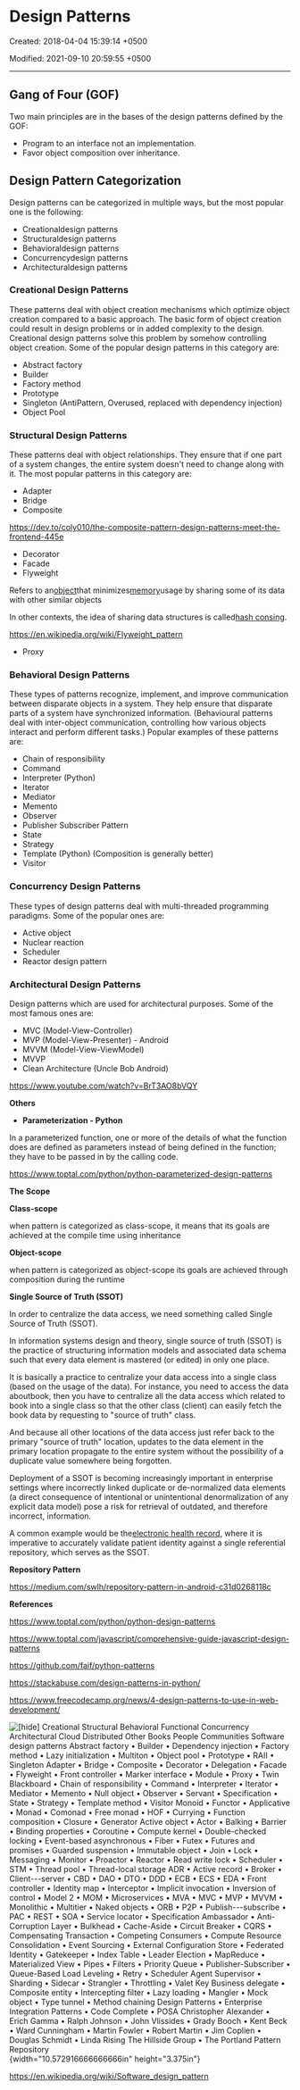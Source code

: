 # Design Patterns

Created: 2018-04-04 15:39:14 +0500

Modified: 2021-09-10 20:59:55 +0500

---

## Gang of Four (GOF)

Two main principles are in the bases of the design patterns defined by the GOF:
-   Program to an interface not an implementation.
-   Favor object composition over inheritance.

## 

## Design Pattern Categorization

Design patterns can be categorized in multiple ways, but the most popular one is the following:
-   Creationaldesign patterns
-   Structuraldesign patterns
-   Behavioraldesign patterns
-   Concurrencydesign patterns
-   Architecturaldesign patterns



### Creational Design Patterns

These patterns deal with object creation mechanisms which optimize object creation compared to a basic approach. The basic form of object creation could result in design problems or in added complexity to the design. Creational design patterns solve this problem by somehow controlling object creation. Some of the popular design patterns in this category are:
-   Abstract factory
-   Builder
-   Factory method
-   Prototype
-   Singleton (AntiPattern, Overused, replaced with dependency injection)
-   Object Pool



### Structural Design Patterns

These patterns deal with object relationships. They ensure that if one part of a system changes, the entire system doesn't need to change along with it. The most popular patterns in this category are:
-   Adapter
-   Bridge
-   Composite

<https://dev.to/coly010/the-composite-pattern-design-patterns-meet-the-frontend-445e>


-   Decorator
-   Facade
-   Flyweight

Refers to an[object](https://en.wikipedia.org/wiki/Object_(computer_science))that minimizes[memory](https://en.wikipedia.org/wiki/Computer_memory)usage by sharing some of its data with other similar objects

In other contexts, the idea of sharing data structures is called[hash consing](https://en.wikipedia.org/wiki/Hash_consing).

<https://en.wikipedia.org/wiki/Flyweight_pattern>
-   Proxy



### Behavioral Design Patterns

These types of patterns recognize, implement, and improve communication between disparate objects in a system. They help ensure that disparate parts of a system have synchronized information. (Behavioural patterns deal with inter-object communication, controlling how various objects interact and perform different tasks.) Popular examples of these patterns are:
-   Chain of responsibility
-   Command
-   Interpreter (Python)
-   Iterator
-   Mediator
-   Memento
-   Observer
-   Publisher Subscriber Pattern
-   State
-   Strategy
-   Template (Python) (Composition is generally better)
-   Visitor



### Concurrency Design Patterns

These types of design patterns deal with multi-threaded programming paradigms. Some of the popular ones are:
-   Active object
-   Nuclear reaction
-   Scheduler
-   Reactor design pattern



### Architectural Design Patterns

Design patterns which are used for architectural purposes. Some of the most famous ones are:
-   MVC (Model-View-Controller)
-   MVP (Model-View-Presenter) - Android
-   MVVM (Model-View-ViewModel)
-   MVVP
-   Clean Architecture (Uncle Bob Android)



<https://www.youtube.com/watch?v=BrT3AO8bVQY>



**Others**
-   **Parameterization - Python**

In a parameterized function, one or more of the details of what the function does are defined as parameters instead of being defined in the function; they have to be passed in by the calling code.



<https://www.toptal.com/python/python-parameterized-design-patterns>



**The Scope**

**Class-scope**

when pattern is categorized as class-scope, it means that its goals are achieved at the compile time using inheritance



**Object-scope**

when pattern is categorized as object-scope its goals are achieved through composition during the runtime



**Single Source of Truth (SSOT)**

In order to centralize the data access, we need something called Single Source of Truth (SSOT).



In information systems design and theory, single source of truth (SSOT) is the practice of structuring information models and associated data schema such that every data element is mastered (or edited) in only one place.



It is basically a practice to centralize your data access into a single class (based on the usage of the data). For instance, you need to access the data aboutbook, then you have to centralize all the data access which related to book into a single class so that the other class (client) can easily fetch the book data by requesting to "source of truth" class.



And because all other locations of the data access just refer back to the primary "source of truth" location, updates to the data element in the primary location propagate to the entire system without the possibility of a duplicate value somewhere being forgotten.



Deployment of a SSOT is becoming increasingly important in enterprise settings where incorrectly linked duplicate or de-normalized data elements (a direct consequence of intentional or unintentional denormalization of any explicit data model) pose a risk for retrieval of outdated, and therefore incorrect, information.

A common example would be the[electronic health record](https://en.wikipedia.org/wiki/Electronic_health_record), where it is imperative to accurately validate patient identity against a single referential repository, which serves as the SSOT.



**Repository Pattern**

<https://medium.com/swlh/repository-pattern-in-android-c31d0268118c>



**References**

<https://www.toptal.com/python/python-design-patterns>

<https://www.toptal.com/javascript/comprehensive-guide-javascript-design-patterns>

<https://github.com/faif/python-patterns>

<https://stackabuse.com/design-patterns-in-python/>

<https://www.freecodecamp.org/news/4-design-patterns-to-use-in-web-development/>



![[hide] Creational Structural Behavioral Functional Concurrency Architectural Cloud Distributed Other Books People Communities Software design patterns Abstract factory • Builder • Dependency injection • Factory method • Lazy initialization • Multiton • Object pool • Prototype • RAII • Singleton Adapter • Bridge • Composite • Decorator • Delegation • Facade • Flyweight • Front controller • Marker interface • Module • Proxy • Twin Blackboard • Chain of responsibility • Command • Interpreter • Iterator • Mediator • Memento • Null object • Observer • Servant • Specification • State • Strategy • Template method • Visitor Monoid • Functor • Applicative • Monad • Comonad • Free monad • HOF • Currying • Function composition • Closure • Generator Active object • Actor • Balking • Barrier • Binding properties • Coroutine • Compute kernel • Double-checked locking • Event-based asynchronous • Fiber • Futex • Futures and promises • Guarded suspension • Immutable object • Join • Lock • Messaging • Monitor • Proactor • Reactor • Read write lock • Scheduler • STM • Thread pool • Thread-local storage ADR • Active record • Broker • Client---server • CBD • DAO • DTO • DDD • ECB • ECS • EDA • Front controller • Identity map • Interceptor • Implicit invocation • Inversion of control • Model 2 • MOM • Microservices • MVA • MVC • MVP • MVVM • Monolithic • Multitier • Naked objects • ORB • P2P • Publish---subscribe • PAC • REST • SOA • Service locator • Specification Ambassador • Anti-Corruption Layer • Bulkhead • Cache-Aside • Circuit Breaker • CQRS • Compensating Transaction • Competing Consumers • Compute Resource Consolidation • Event Sourcing • External Configuration Store • Federated Identity • Gatekeeper • Index Table • Leader Election • MapReduce • Materialized View • Pipes • Filters • Priority Queue • Publisher-Subscriber • Queue-Based Load Leveling • Retry • Scheduler Agent Supervisor • Sharding • Sidecar • Strangler • Throttling • Valet Key Business delegate • Composite entity • Intercepting filter • Lazy loading • Mangler • Mock object • Type tunnel • Method chaining Design Patterns • Enterprise Integration Patterns • Code Complete • POSA Christopher Alexander • Erich Gamma • Ralph Johnson • John Vlissides • Grady Booch • Kent Beck • Ward Cunningham • Martin Fowler • Robert Martin • Jim Coplien • Douglas Schmidt • Linda Rising The Hillside Group • The Portland Pattern Repository ](media/Design-Patterns-image1.jpg){width="10.572916666666666in" height="3.375in"}

<https://en.wikipedia.org/wiki/Software_design_pattern>


